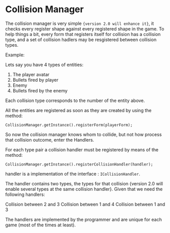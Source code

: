 # Collision Manager #

The collision manager is very simple `{version 2.0 will enhance it}`, it checks every register shape against every registered shape in the game. To help things a bit, every form that registers itself for collision has a collision type, and a set of collision hadlers may be resgistered between collision types.

Example:

Lets say you have 4 types of entities:


  1. The player avatar
  1. Bullets fired by player
  1. Enemy
  1. Bullets fired by the enemy

Each collision type corresponds to the number of the entity above.

All the entities are registered as soon as they are created by using the method:
```
CollisionManager.getInstance().registerForm(playerForm);
```
So now the collision manager knows whom to collide, but not how process that collision outcome, enter the Handlers.

For each type pair a collision handler must be registered by means of the method:
```
CollisionManager.getInstance().registerCollisionHandler(handler);
```
handler is a implementation of the interface : `ICollisionHandler`.

The handler contains two types, the types for that collision {version 2.0 will enable several types at the same collision handler}. Given that we need the following handlers:

Collision between 2 and 3
Collision between 1 and 4
Collision between 1 and 3

The handlers are implemented by the programmer and are unique for each game (most of the times at least).